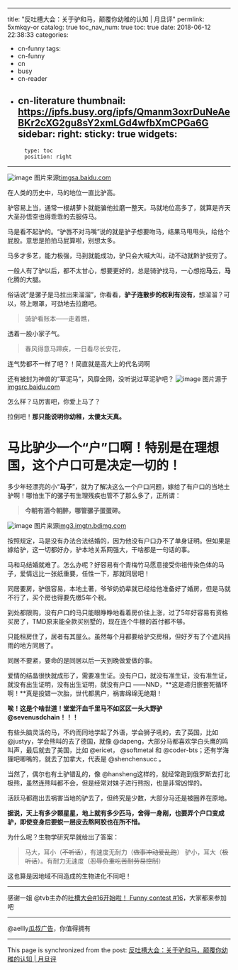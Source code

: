 
---
title: "反吐槽大会：关于驴和马，颠覆你幼稚的认知 | 月旦评"
permlink: 5xmkqy-or
catalog: true
toc_nav_num: true
toc: true
date: 2018-06-12 22:38:33
categories:
- cn-funny
tags:
- cn-funny
- cn
- busy
- cn-reader
- cn-literature
thumbnail: https://ipfs.busy.org/ipfs/Qmanm3oxrDuNeAeBKr2cXG2gu8sY2xmLGd4wfbXmCPGa6G
sidebar:
    right:
        sticky: true
widgets:
    -
        type: toc
        position: right
---


![image](https://ipfs.busy.org/ipfs/Qmanm3oxrDuNeAeBKr2cXG2gu8sY2xmLGd4wfbXmCPGa6G)
图片来源[timgsa.baidu.com](https://timgsa.baidu.com/timg?image&quality=80&size=b9999_10000&sec=1528852256732&di=5d71ae6e001b5237c1f24747544f67c7&imgtype=jpg&src=http%3A%2F%2Fimg0.imgtn.bdimg.com%2Fit%2Fu%3D3902191285%2C3456465403%26fm%3D214%26gp%3D0.jpg)

在人类的历史中，马的地位一直比驴高。

驴容易上当，通常一根胡萝卜就能骗他拉磨一整天。马就地位高多了，就算是齐天大圣孙悟空也得乖乖的去服侍马。

马是看不起驴的。“驴唇不对马嘴”说的就是驴子想要吻马，结果马甩甩头，给他个屁股。意思是拍拍马屁算啦，别想太多。

马多才多艺，能力极强，马到就能成功，驴只会大喊大叫，动不动就黔驴技穷了。

一般人有了驴以后，都不太甘心，想要更好的，总是骑驴找马，一心想抱**马**云，**马**化腾的大腿。

俗话说”是骡子是马拉出来溜溜”，你看看，**驴子连散步的权利有没有**，想溜溜？可以，带上眼罩，可劲地去拉磨吧。

> 骑驴看账本——走着瞧，

透着一股小家子气。
> 春风得意马蹄疾，一日看尽长安花，

连气势都不一样了吧？！简直就是高大上的代名词啊

还有被封为神兽的“草泥马“，风靡全网，没听说过草泥驴吧？
![image](https://ipfs.busy.org/ipfs/QmeWpL6NvWNYZCp9TQCX11AvNupEbzsJ9eQ1ZZs1EHZpWm)
图片源于[imgsrc.baidu.com](http://imgsrc.baidu.com/forum/pic/item/9e3cc6a20cf431ad7726056a4936acaf2fdd987c.jpg)

怎么样？马厉害吧，你爱上马了？

拉倒吧！**那只能说明你幼稚，太傻太天真。**

# 马比驴少一个“户”口啊！特别是在理想国，这个户口可是决定一切的！


多少年轻漂亮的小“**马子**”，就为了解决这么一个户口问题，嫁给了有户口的当地土驴啊！哪怕生下的骡子有生理残疾也管不了那么多了，正所谓：
> **今朝有酒今朝醉，哪管骡子蛋蛋碎。**

![image](https://ipfs.busy.org/ipfs/QmZHE7Zkd1zWoYHQUDCKpn8THwymNqTtGS7Sjw7vj4iK1q)
图片来源[img3.imgtn.bdimg.com](http://img3.imgtn.bdimg.com/it/u=1588220926,1289573051&fm=27&gp=0.jpg)

按照规定，马是没有办法合法结婚的，因为他没有户口办不了单身证明。但如果是嫁给驴，这一切都好办，驴本地关系网强大，干啥都是一句话的事。

马和马结婚就难了。怎么办呢？好容易有个青梅竹马愿意接受你祖传染色体的马子，爱情远比一张纸重要，任性一下，那就同居吧！

同居要房，驴很容易，本地土著，爷爷奶奶辈就已经给他准备好了婚房，但是马就不行了，买个房也得要先缴5年个税。

到处都限购，没有户口的马只能眼睁睁地看着房价往上涨，过了5年好容易有资格买房了，TMD原来能全款买别墅的，现在连个牛棚的首付都不够。

只能租房住了，居者有其屋么。虽然每个月都要给驴交房租，但好歹有了个遮风挡雨的地方同居了。

同居不要紧，要命的是同居以后一天到晚做爱做的事。

爱情的结晶很快就成形了，需要准生证。没有户口，就没有准生证，没有准生证，就没有出生证明，没有出生证明，就没有户口
——NND，**这是递归嵌套死循环啊！**真是投错一次胎，世代都黑户，祸害绵绵无绝期！

**唉！这是个啥世道！堂堂汗血千里马不如区区一头大野驴 @sevenusdchain！！！**

有些头脑灵活的马，不约而同地学起了外语，学会狮子吼的，去了英国，比如 @justyy，学会熊叫的去了德国，就像 @dapeng，大部分马都喜欢学白头鹰的鸣叫声，最后就去了美国，比如 @ericet， @softmetal 和 @coder-bts；还有学海狸吧唧嘴的，就去了加拿大，代表是  @shenchensucc 。

当然了，偶尔也有土驴错乱的，像 @hansheng这样的，就经常跑到俄罗斯去打北极熊，虽然连熊叫都不会，但是经常对妹子进行熊抱，也是非常凶悍的。

活跃马都跑出去祸害当地的驴去了，但终究是少数，大部分马还是被圈养在原地。

**据说，天上有多少颗星星，地上就有多少匹马，舍得一身剐，也要弄个户口变成驴，即使变身后要蜕一层皮去熬阿胶也在所不惜。**

为什么呢？生物学研究早就给出了答案：

> 马大，耳小（~~不听话~~），有速度无耐力（~~做事冲动爱乱跑~~）
驴小，耳大（~~极听话~~）。有耐力无速度（~~忍辱负重吃苦耐劳易控制~~）

这也算是因地域不同造成的生物进化不同吧！

***
感谢一姐  @tvb主办的[吐槽大会#16开始啦！ Funny contest #16](https://busy.org/@tvb/cn-funny16)，大家都来参加吧

***
 @aellly[瓜叔广告](https://steemit.com/cn-reader/@aellly/91y28)，你值得拥有



- - -

This page is synchronized from the post: [反吐槽大会：关于驴和马，颠覆你幼稚的认知 | 月旦评](https://steemit.com/@julian2013/5xmkqy-or)
